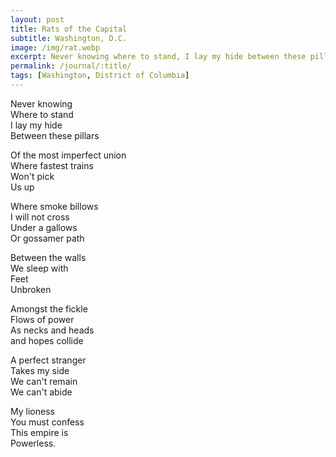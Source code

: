 ```yaml
---
layout: post
title: Rats of the Capital
subtitle: Washington, D.C.
image: /img/rat.webp
excerpt: Never knowing where to stand, I lay my hide between these pillars ...
permalink: /journal/:title/
tags: [Washington, District of Columbia]
---
```

Never knowing  
Where to stand  
I lay my hide  
Between these pillars  

Of the most imperfect union  
Where fastest trains  
Won't pick  
Us up  

Where smoke billows  
I will not cross  
Under a gallows  
Or gossamer path  

Between the walls  
We sleep with  
Feet  
Unbroken  

Amongst the fickle  
Flows of power  
As necks and heads  
and hopes collide  

A perfect stranger  
Takes my side  
We can't remain  
We can't abide  

My lioness  
You must confess  
This empire is  
Powerless.  